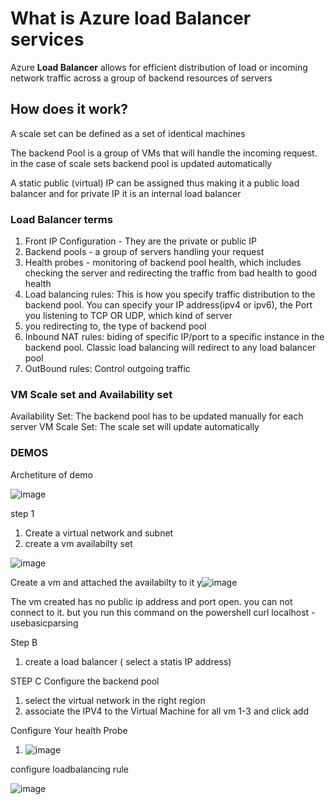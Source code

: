 # What is Azure load Balancer services

Azure **Load Balancer** allows for efficient distribution of load or incoming network traffic across a group of backend resources of servers

## How does it work?
A scale set can be defined as a set of identical machines

The backend Pool is a group of VMs that will handle the incoming request. in the case of scale sets backend pool is updated automatically

A static public (virtual) IP can be assigned thus making it a public load balancer and for private IP it is an internal load balancer

### Load Balancer terms
1. Front IP Configuration - They are the private or public IP
2. Backend pools - a group of servers handling your request
3. Health probes - monitoring of backend pool health, which includes checking the server and redirecting the traffic from bad health to good health
4. Load balancing rules: This is how you specify traffic distribution to the backend pool. You can specify your IP address(ipv4 or ipv6), the Port you listening to TCP OR UDP,  which kind of server
5. you redirecting to, the type of backend pool
6. Inbound NAT rules: biding of specific IP/port to a specific instance in the backend pool. Classic load balancing will redirect to any load balancer pool
7. OutBound rules: Control outgoing traffic

### VM Scale set and Availability set
Availability Set: The backend pool has to be updated manually for each server
VM Scale Set: The scale set will update automatically

### DEMOS
Archetiture of demo

![image](https://github.com/Davix4u/Cloud-Computing/assets/130823585/f6ebce6e-26e2-4f0f-8c0f-fe4f918687b4)

step 1
1. Create a virtual network and subnet
2. create a vm availabilty set

![image](https://github.com/Davix4u/Cloud-Computing/assets/130823585/f791020e-762e-47d1-a703-db12520dcdb6)

Create a vm and attached the availabilty to it
y![image](https://github.com/Davix4u/Cloud-Computing/assets/130823585/76a3940a-3ebb-4d4e-a512-437d4edd6baf)

The vm created has no public ip address and port open. you can not connect to it. but you run this command on the powershell   curl localhost -usebasicparsing

Step B
1. create a load balancer ( select a statis IP address)

STEP C 
Configure the backend pool
1. select the virtual network in the right region
2. associate the IPV4  to the Virtual Machine for all vm 1-3 and click add

Configure Your health Probe
1. ![image](https://github.com/Davix4u/Cloud-Computing/assets/130823585/bf483f35-c427-4087-b4e0-85a29a888730)

configure loadbalancing rule

![image](https://github.com/Davix4u/Cloud-Computing/assets/130823585/5ec811e6-36a5-41bb-9e33-2ed1d29c3cfe)










